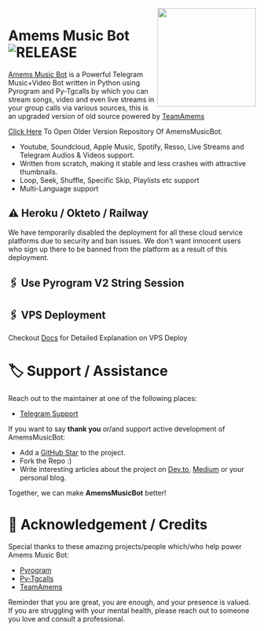 <img src="https://telegra.ph/file/c0e014ff34f34d1056627.png" align="right" width="200" height="200"/>

# Amems Music Bot <img src="https://img.shields.io/github/v/release/AmemsOwner/AmemsMusicBot?color=black&logo=github&logoColor=black&style=social" alt="RELEASE">

[Amems Music Bot](https://github.com/AmemsOwner/AmemsMusicBot) is a Powerful Telegram Music+Video Bot written in Python using Pyrogram and Py-Tgcalls by which you can stream songs, video and even live streams in your group calls via various sources, this is an upgraded version of old source powered by [TeamAmems](https://github.com/TeamAmems)

[Click Here](https://github.com/TeamAmems/AmemsMusicBot) To Open Older Version Repository Of AmemsMusicBot.


* Youtube, Soundcloud, Apple Music, Spotify, Resso, Live Streams and Telegram Audios & Videos support.
* Written from scratch, making it stable and less crashes with attractive thumbnails.
* Loop, Seek, Shuffle, Specific Skip, Playlists etc support
* Multi-Language support



## ⚠️ Heroku / Okteto / Railway

We have temporarily disabled the deployment for  all these cloud service platforms due to security and ban issues. We don't want innocent users who sign up there to be banned from the platform as a result of this deployment.

## 🖇 Use Pyrogram V2 String Session

## 🖇 VPS Deployment

Checkout [Docs](https://notreallyshikhar.gitbook.io/Amemsmusicbot/deployment/local-hosting-or-vps) for Detailed Explanation on VPS Deploy


# 🏷 Support / Assistance

Reach out to the maintainer at one of the following places:


- [Telegram Support](https://t.me/AdityaDiscus)

If you want to say **thank you** or/and support active development of AmemsMusicBot:

- Add a [GitHub Star](https://github.com/AmemsOwner/AmemsMusicBot) to the project.
- Fork the Repo :)
- Write interesting articles about the project on [Dev.to](https://dev.to/), [Medium](https://medium.com/) or your personal blog.

Together, we can make **AmemsMusicBot** better!
# 📑 Acknowledgement / Credits

Special thanks to these amazing projects/people which/who help power Amems Music Bot:

- [Pyrogram](https://github.com/pyrogram/pyrogram)
- [Py-Tgcalls](https://github.com/pytgcalls/pytgcalls)
- [TeamAmems](https://github.com/TeamAmems)



Reminder that you are great, you are enough, and your presence is valued. If you are struggling with your mental health, please reach out to someone you love and consult a professional.
